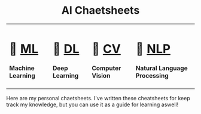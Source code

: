 <h1 align="center">AI Chaetsheets</h1>

<table align="center">
  <tr>
    <td><h1>🐣 <a href="/ML.md">ML</a></h1><h4>Machine Learning</h4></td> 
    <td><h1>🦅 <a href="/DL.md">DL</a></h1><h4>Deep Learning</h4></td> 
    <td><h1>👀 <a href="/CV.md">CV</a></h1><h4>Computer Vision</h4></td>
    <td><h1>📜 <a href="/NLP.md">NLP</a></h1><h4>Natural Language Processing</h4></td> 
  </tr>
</table>

Here are my personal chaetsheets. I've written these cheatsheets for keep track my knowledge, but you can use it as a guide for learning aswell!
